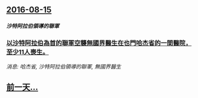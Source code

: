 ## [2016-08-15](/news/2016/08/15/index.md)

##### 沙特阿拉伯領導的聯軍
### [以沙特阿拉伯為首的聯軍空襲無國界醫生在也門哈杰省的一間醫院，至少11人喪生。 ](/news/2016/08/15/以沙特阿拉伯為首的聯軍空襲無國界醫生在也門哈杰省的一間醫院-至少11人喪生.md)
_消息: 哈杰省, 沙特阿拉伯領導的聯軍, 無國界醫生_

## [前一天...](/news/2016/08/13/index.md)

